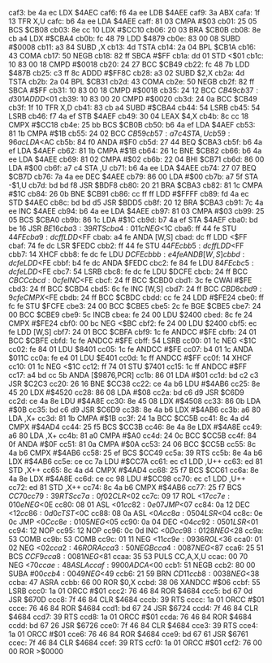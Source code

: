 caf3: be 4a ec     LDX    $4AEC
caf6: f6 4a ee     LDB    $4AEE
caf9: 3a           ABX
cafa: 1f 13        TFR    X,U
cafc: b6 4a ee     LDA    $4AEE
caff: 81 03        CMPA   #$03
cb01: 25 05        BCS    $CB08
cb03: 8e cc 10     LDX    #$CC10
cb06: 20 03        BRA    $CB0B
cb08: 8e cb a4     LDX    #$CBA4
cb0b: fc 48 79     LDD    $4879
cb0e: 83 00 08     SUBD   #$0008
cb11: a3 84        SUBD   ,X
cb13: 4d           TSTA
cb14: 2a 04        BPL    $CB1A
cb16: 43           COMA
cb17: 50           NEGB
cb18: 82 ff        SBCA   #$FF
cb1a: dd 01        STD    <$01
cb1c: 10 83 00 18  CMPD   #$0018
cb20: 24 27        BCC    $CB49
cb22: fc 48 7b     LDD    $487B
cb25: c3 ff 8c     ADDD   #$FF8C
cb28: a3 02        SUBD   $2,X
cb2a: 4d           TSTA
cb2b: 2a 04        BPL    $CB31
cb2d: 43           COMA
cb2e: 50           NEGB
cb2f: 82 ff        SBCA   #$FF
cb31: 10 83 00 18  CMPD   #$0018
cb35: 24 12        BCC    $CB49
cb37: d3 01        ADDD   <$01
cb39: 10 83 00 20  CMPD   #$0020
cb3d: 24 0a        BCC    $CB49
cb3f: 1f 10        TFR    X,D
cb41: 83 cb a4     SUBD   #$CBA4
cb44: 54           LSRB
cb45: 54           LSRB
cb46: f7 4a ef     STB    $4AEF
cb49: 30 04        LEAX   $4,X
cb4b: 8c cc 18     CMPX   #$CC18
cb4e: 25 bb        BCS    $CB0B
cb50: b6 4a ef     LDA    $4AEF
cb53: 81 1b        CMPA   #$1B
cb55: 24 02        BCC    $CB59
cb57: a7 c4        STA    ,U
cb59: 96 ac        LDA    <$AC
cb5b: 84 f0        ANDA   #$F0
cb5d: 27 44        BEQ    $CBA3
cb5f: b6 4a ef     LDA    $4AEF
cb62: 81 1b        CMPA   #$1B
cb64: 26 1c        BNE    $CB82
cb66: b6 4a ee     LDA    $4AEE
cb69: 81 02        CMPA   #$02
cb6b: 22 04        BHI    $CB71
cb6d: 86 00        LDA    #$00
cb6f: a7 c4        STA    ,U
cb71: b6 4a ee     LDA    $4AEE
cb74: 27 07        BEQ    $CB7D
cb76: 7a 4a ee     DEC    $4AEE
cb79: 86 00        LDA    #$00
cb7b: a7 5f        STA    -$1,U
cb7d: bd bd f8     JSR    $BDF8
cb80: 20 21        BRA    $CBA3
cb82: 81 1c        CMPA   #$1C
cb84: 26 0b        BNE    $CB91
cb86: cc ff ff     LDD    #$FFFF
cb89: fd 4a ec     STD    $4AEC
cb8c: bd bd d5     JSR    $BDD5
cb8f: 20 12        BRA    $CBA3
cb91: 7c 4a ee     INC    $4AEE
cb94: b6 4a ee     LDA    $4AEE
cb97: 81 03        CMPA   #$03
cb99: 25 05        BCS    $CBA0
cb9b: 86 1c        LDA    #$1C
cb9d: b7 4a ef     STA    $4AEF
cba0: bd be 16     JSR    $BE16
cba3: 39           RTS
cba4: 01 1c        NEG    <$1C
cba6: ff 44 fe     STU    $44FE
cba9: dc ff        LDD    <$FF
cbab: a4 fe        ANDA   [W,S]
cbad: dc ff        LDD    <$FF
cbaf: 74 fe dc     LSR    $FEDC
cbb2: ff 44 fe     STU    $44FE
cbb5: dc ff        LDD    <$FF
cbb7: 14           XHCF
cbb8: fe dc fe     LDU    $DCFE
cbbb: e4 fe        ANDB   [W,S]
cbbd: dc fe        LDD    <$FE
cbbf: b4 fe dc     ANDA   $FEDC
cbc2: fe 84 fe     LDU    $84FE
cbc5: dc fe        LDD    <$FE
cbc7: 54           LSRB
cbc8: fe dc fe     LDU    $DCFE
cbcb: 24 ff        BCC    $CBCC
cbcd: 0c fe        INC    <$FE
cbcf: 24 ff        BCC    $CBD0
cbd1: 3c fe        CWAI   #$FE
cbd3: 24 ff        BCC    $CBD4
cbd5: 6c fe        INC    [W,S]
cbd7: 24 ff        BCC    $CBD8
cbd9: 9c fe        CMPX   <$FE
cbdb: 24 ff        BCC    $CBDC
cbdd: cc fe 24     LDD    #$FE24
cbe0: ff fc fe     STU    $FCFE
cbe3: 24 00        BCC    $CBE5
cbe5: 2c fe        BGE    $CBE5
cbe7: 24 00        BCC    $CBE9
cbe9: 5c           INCB
cbea: fe 24 00     LDU    $2400
cbed: 8c fe 24     CMPX   #$FE24
cbf0: 00 bc        NEG    <$BC
cbf2: fe 24 00     LDU    $2400
cbf5: ec fe        LDD    [W,S]
cbf7: 24 01        BCC    $CBFA
cbf9: 1c fe        ANDCC  #$FE
cbfb: 24 01        BCC    $CBFE
cbfd: 1c fe        ANDCC  #$FE
cbff: 54           LSRB
cc00: 01 1c        NEG    <$1C
cc02: fe 84 01     LDU    $8401
cc05: 1c fe        ANDCC  #$FE
cc07: b4 01 1c     ANDA   $011C
cc0a: fe e4 01     LDU    $E401
cc0d: 1c ff        ANDCC  #$FF
cc0f: 14           XHCF
cc10: 01 1c        NEG    <$1C
cc12: ff 74 01     STU    $7401
cc15: 1c ff        ANDCC  #$FF
cc17: a4 bd cc 5b  ANDA   [$9876,PCR]
cc1b: 86 01        LDA    #$01
cc1d: bd c2 c3     JSR    $C2C3
cc20: 26 16        BNE    $CC38
cc22: ce 4a b6     LDU    #$4AB6
cc25: 8e 45 20     LDX    #$4520
cc28: 86 08        LDA    #$08
cc2a: bd c6 d9     JSR    $C6D9
cc2d: ce 4a 8e     LDU    #$4A8E
cc30: 8e 45 08     LDX    #$4508
cc33: 86 0b        LDA    #$0B
cc35: bd c6 d9     JSR    $C6D9
cc38: 8e 4a b6     LDX    #$4AB6
cc3b: a6 80        LDA    ,X+
cc3d: 81 1b        CMPA   #$1B
cc3f: 24 1a        BCC    $CC5B
cc41: 8c 4a d4     CMPX   #$4AD4
cc44: 25 f5        BCS    $CC3B
cc46: 8e 4a 8e     LDX    #$4A8E
cc49: a6 80        LDA    ,X+
cc4b: 81 a0        CMPA   #$A0
cc4d: 24 0c        BCC    $CC5B
cc4f: 84 0f        ANDA   #$0F
cc51: 81 0a        CMPA   #$0A
cc53: 24 06        BCC    $CC5B
cc55: 8c 4a b6     CMPX   #$4AB6
cc58: 25 ef        BCS    $CC49
cc5a: 39           RTS
cc5b: 8e 4a b6     LDX    #$4AB6
cc5e: ce cc 7a     LDU    #$CC7A
cc61: ec c1        LDD    ,U++
cc63: ed 81        STD    ,X++
cc65: 8c 4a d4     CMPX   #$4AD4
cc68: 25 f7        BCS    $CC61
cc6a: 8e 4a 8e     LDX    #$4A8E
cc6d: ce cc 98     LDU    #$CC98
cc70: ec c1        LDD    ,U++
cc72: ed 81        STD    ,X++
cc74: 8c 4a b6     CMPX   #$4AB6
cc77: 25 f7        BCS    $CC70
cc79: 39           RTS
cc7a: 0f 02        CLR    <$02
cc7c: 09 17        ROL    <$17
cc7e: 01 0e        NEG    <$0E
cc80: 08 01        ASL    <$01
cc82: 0e 07        JMP    <$07
cc84: 0a 12        DEC    <$12
cc86: 0d 0c        TST    <$0C
cc88: 08 0a        ASL    <$0A
cc8a: 05 04        LSR    <$04
cc8c: 0e 0c        JMP    <$0C
cc8e: 01 05        NEG    <$05
cc90: 0a 04        DEC    <$04
cc92: 05 01        LSR    <$01
cc94: 12           NOP
cc95: 12           NOP
cc96: 0c 0d        INC    <$0D
cc98: 01 28        NEG    <$28
cc9a: 53           COMB
cc9b: 53           COMB
cc9c: 01 11        NEG    <$11
cc9e: 09 36        ROL    <$36
cca0: 01 02        NEG    <$02
cca2: 46           RORA
cca3: 50           NEGB
cca4: 00 87        NEG    <$87
cca6: 25 51        BCS    $CCF9
cca8: 00 81        NEG    <$81
ccaa: 35 53        PULS   CC,A,X,U
ccac: 00 70        NEG    <$70
ccae: 48           ASLA
ccaf: 99 00        ADCA   <$00
ccb1: 51           NEGB
ccb2: 80 00        SUBA   #$00
ccb4: 00 49        NEG    <$49
ccb6: 21 59        BRN    $CD11
ccb8: 00 38        NEG    <$38
ccba: 47           ASRA
ccbb: 66 00        ROR    $0,X
ccbd: 38 06        XANDCC #$06
ccbf: 55           LSRB
ccc0: 1a 01        ORCC   #$01
ccc2: 76 46 84     ROR    $4684
ccc5: bd 67 0d     JSR    $670D
ccc8: 7f 46 84     CLR    $4684
cccb: 39           RTS
cccc: 1a 01        ORCC   #$01
ccce: 76 46 84     ROR    $4684
ccd1: bd 67 24     JSR    $6724
ccd4: 7f 46 84     CLR    $4684
ccd7: 39           RTS
ccd8: 1a 01        ORCC   #$01
ccda: 76 46 84     ROR    $4684
ccdd: bd 67 26     JSR    $6726
cce0: 7f 46 84     CLR    $4684
cce3: 39           RTS
cce4: 1a 01        ORCC   #$01
cce6: 76 46 84     ROR    $4684
cce9: bd 67 61     JSR    $6761
ccec: 7f 46 84     CLR    $4684
ccef: 39           RTS
ccf0: 1a 01        ORCC   #$01
ccf2: 76 00 00     ROR    >$0000
